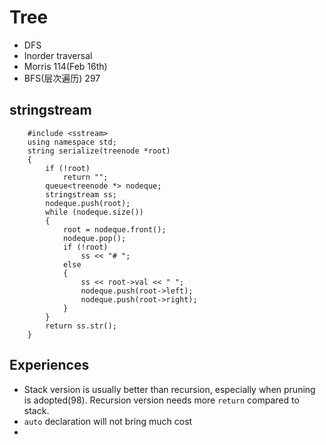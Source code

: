 # Tree

- DFS
- Inorder traversal 
- Morris 114(Feb 16th)
- BFS(层次遍历) 297

## stringstream
```
    #include <sstream>
    using namespace std;
    string serialize(treenode *root)
    {
        if (!root)
            return "";
        queue<treenode *> nodeque;
        stringstream ss;
        nodeque.push(root);
        while (nodeque.size())
        {
            root = nodeque.front();
            nodeque.pop();
            if (!root)
                ss << "# ";
            else
            {
                ss << root->val << " ";
                nodeque.push(root->left);
                nodeque.push(root->right);
            }
        }
        return ss.str();
    }

```

## Experiences
- Stack version is usually better than recursion, especially when pruning is adopted(98). Recursion version needs more ```return``` compared to stack. 
- ```auto``` declaration will not bring much cost
- 


